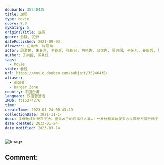 ```yaml
---
doubanId: 35240435
title: 逆局
type: Movie
score: 8.3
myRating: 5
originalTitle: 逆局
genre: 悬疑, 犯罪
datePublished: 2021-09-03
director: 庄绚维, 陈冠仲
actor: 周渝民, 朱轩洋, 李铭顺, 张榕容, 刘亮佐, 马念先, 吴兴国, 辛乐儿, 姜康哲, 阳靓, 曾敬骅, 纪培慧, 吴昆达, 郑人硕, 林鹤轩, 张少怀, 张书伟, 夏腾宏, 蔡灿得, 钟瑶, 陈家逵, 阮安妮, 夏靖庭, 张耀仁, 张毓晨, 温升豪, 曾珮瑜, 陈妍霏, 汤志伟, 谢琼煖, 罗北安, 姚以缇, 林予晞, 李铭忠, 陈婉婷, 张翰
author: 于尚民, 梁秀红
tags:
  - Movie
state: 看过
url: https://movie.douban.com/subject/35240435/
aliases:
  - 追凶者
  - Danger_Zone
country: 中国台湾
language: 汉语普通话
IMDb: tt15374276
time: 
createTime: 2023-01-24 00:43:49
collectionDate: 2021-11-14
desc: 没有破绽的犯罪手法，查无凶手的连续杀人案…！一桩桩悬案迫使警方与罪犯不得不携手合作，深入命案现场与凶手博弈对决，为死者伸张正义。双雄联手出击的强强对决，却让这场魔鬼交易暗潮汹涌，即将引发另一波更大的...
date created: 2023-01-24
date modified: 2023-03-14
---
```


![image](p2681444031.jpg)

Comment:
---
